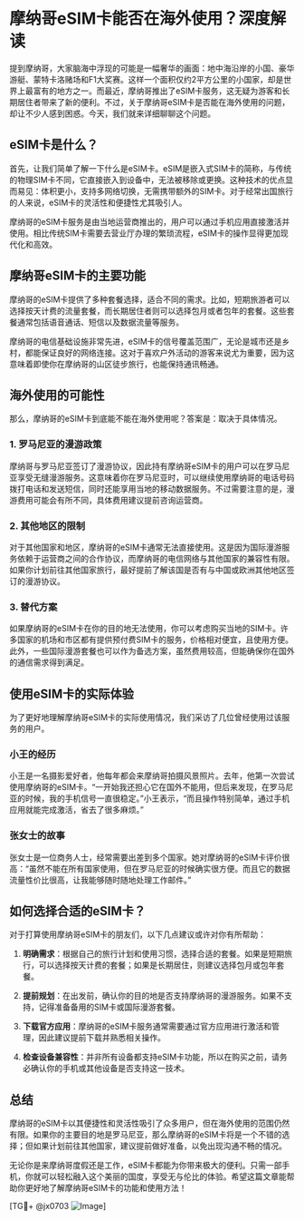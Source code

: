 # 摩纳哥eSIM卡能否在海外使用？深度解读

提到摩纳哥，大家脑海中浮现的可能是一幅奢华的画面：地中海沿岸的小国、豪华游艇、蒙特卡洛赌场和F1大奖赛。这样一个面积仅约2平方公里的小国家，却是世界上最富有的地方之一。而最近，摩纳哥推出了eSIM卡服务，这无疑为游客和长期居住者带来了新的便利。不过，关于摩纳哥eSIM卡是否能在海外使用的问题，却让不少人感到困惑。今天，我们就来详细聊聊这个问题。

## eSIM卡是什么？

首先，让我们简单了解一下什么是eSIM卡。eSIM是嵌入式SIM卡的简称，与传统的物理SIM卡不同，它直接嵌入到设备中，无法被移除或更换。这种技术的优点显而易见：体积更小，支持多网络切换，无需携带额外的SIM卡。对于经常出国旅行的人来说，eSIM卡的灵活性和便捷性尤其吸引人。

摩纳哥的eSIM卡服务是由当地运营商推出的，用户可以通过手机应用直接激活并使用。相比传统SIM卡需要去营业厅办理的繁琐流程，eSIM卡的操作显得更加现代化和高效。

## 摩纳哥eSIM卡的主要功能

摩纳哥的eSIM卡提供了多种套餐选择，适合不同的需求。比如，短期旅游者可以选择按天计费的流量套餐，而长期居住者则可以选择包月或者包年的套餐。这些套餐通常包括语音通话、短信以及数据流量等服务。

摩纳哥的电信基础设施非常先进，eSIM卡的信号覆盖范围广，无论是城市还是乡村，都能保证良好的网络连接。这对于喜欢户外活动的游客来说尤为重要，因为这意味着即使你在摩纳哥的山区徒步旅行，也能保持通讯畅通。

## 海外使用的可能性

那么，摩纳哥的eSIM卡到底能不能在海外使用呢？答案是：取决于具体情况。

### 1. 罗马尼亚的漫游政策

摩纳哥与罗马尼亚签订了漫游协议，因此持有摩纳哥eSIM卡的用户可以在罗马尼亚享受无缝漫游服务。这意味着你在罗马尼亚时，可以继续使用摩纳哥的电话号码拨打电话和发送短信，同时还能享用当地的移动数据服务。不过需要注意的是，漫游费用可能会有所不同，具体费用建议提前咨询运营商。

### 2. 其他地区的限制

对于其他国家和地区，摩纳哥的eSIM卡通常无法直接使用。这是因为国际漫游服务依赖于运营商之间的合作协议，而摩纳哥的电信网络与其他国家的兼容性有限。如果你计划前往其他国家旅行，最好提前了解该国是否有与中国或欧洲其他地区签订的漫游协议。

### 3. 替代方案

如果摩纳哥的eSIM卡在你的目的地无法使用，你可以考虑购买当地的SIM卡。许多国家的机场和市区都有提供预付费SIM卡的服务，价格相对便宜，且使用方便。此外，一些国际漫游套餐也可以作为备选方案，虽然费用较高，但能确保你在国外的通信需求得到满足。

## 使用eSIM卡的实际体验

为了更好地理解摩纳哥eSIM卡的实际使用情况，我们采访了几位曾经使用过该服务的用户。

### 小王的经历

小王是一名摄影爱好者，他每年都会来摩纳哥拍摄风景照片。去年，他第一次尝试使用摩纳哥的eSIM卡。“一开始我还担心它在国外不能用，但后来发现，在罗马尼亚的时候，我的手机信号一直很稳定。”小王表示，“而且操作特别简单，通过手机应用就能完成激活，省去了很多麻烦。”

### 张女士的故事

张女士是一位商务人士，经常需要出差到多个国家。她对摩纳哥的eSIM卡评价很高：“虽然不能在所有国家使用，但在罗马尼亚的时候确实很方便。而且它的数据流量性价比很高，让我能够随时随地处理工作邮件。”

## 如何选择合适的eSIM卡？

对于打算使用摩纳哥eSIM卡的朋友们，以下几点建议或许对你有所帮助：

1. **明确需求**：根据自己的旅行计划和使用习惯，选择合适的套餐。如果是短期旅行，可以选择按天计费的套餐；如果是长期居住，则建议选择包月或包年套餐。
   
2. **提前规划**：在出发前，确认你的目的地是否支持摩纳哥的漫游服务。如果不支持，记得准备备用的SIM卡或国际漫游套餐。

3. **下载官方应用**：摩纳哥的eSIM卡服务通常需要通过官方应用进行激活和管理，因此建议提前下载并熟悉相关操作。

4. **检查设备兼容性**：并非所有设备都支持eSIM卡功能，所以在购买之前，请务必确认你的手机或其他设备是否支持这一技术。

## 总结

摩纳哥的eSIM卡以其便捷性和灵活性吸引了众多用户，但在海外使用的范围仍然有限。如果你的主要目的地是罗马尼亚，那么摩纳哥的eSIM卡将是一个不错的选择；但如果计划前往其他国家，建议提前做好准备，以免出现沟通不畅的情况。

无论你是来摩纳哥度假还是工作，eSIM卡都能为你带来极大的便利。只需一部手机，你就可以轻松融入这个美丽的国度，享受无与伦比的体验。希望这篇文章能帮助你更好地了解摩纳哥eSIM卡的功能和使用方法！

[TG💪+ @jx0703 ![Image](https://github.com/user-attachments/assets/dbca1d08-cadb-493c-b0ec-ad6f7a83f270)]